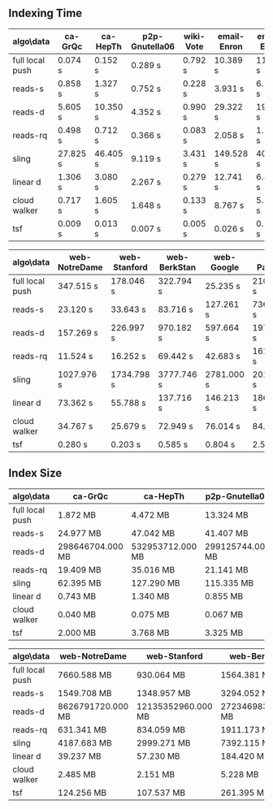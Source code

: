 ## Indexing Time

algo\data | ca-GrQc | ca-HepTh | p2p-Gnutella06 | wiki-Vote | email-Enron | email-EuAll
--- | --- | --- | --- | --- | --- | ---
full local push | 0.074 s | 0.152 s | 0.289 s | 0.792 s | 10.389 s | 11.972 s
reads-s | 0.858 s | 1.327 s | 0.752 s | 0.228 s | 3.931 s | 6.189 s
reads-d | 5.605 s | 10.350 s | 4.352 s | 0.990 s | 29.322 s | 19.157 s
reads-rq | 0.498 s | 0.712 s | 0.366 s | 0.083 s | 2.058 s | 1.589 s
sling | 27.825 s | 46.405 s | 9.119 s | 3.431 s | 149.528 s | 40.899 s
linear d | 1.306 s | 3.080 s | 2.267 s | 0.279 s | 12.741 s | 6.867 s
cloud walker | 0.717 s | 1.605 s | 1.648 s | 0.133 s | 8.767 s | 5.119 s
tsf | 0.009 s | 0.013 s | 0.007 s | 0.005 s | 0.026 s | 0.198 s

algo\data | web-NotreDame | web-Stanford | web-BerkStan | web-Google | cit-Patents | soc-LiveJournal1
--- | --- | --- | --- | --- | --- | ---
full local push | 347.515 s | 178.046 s | 322.794 s | 25.235 s | 210.592 s | 1752.620 s
reads-s | 23.120 s | 33.643 s | 83.716 s | 127.261 s | 736.124 s | 1317.810 s
reads-d | 157.269 s | 226.997 s | 970.182 s | 597.664 s | 1979.910 s | 999999999999999.000 s
reads-rq | 11.524 s | 16.252 s | 69.442 s | 42.683 s | 161.747 s | 671.000 s
sling | 1027.976 s | 1734.798 s | 3777.746 s | 2781.000 s | 2019.548 s | 21571.125 s
linear d | 73.362 s | 55.788 s | 137.716 s | 146.213 s | 186.031 s | 2780.590 s
cloud walker | 34.767 s | 25.679 s | 72.949 s | 76.014 s | 84.769 s | 1708.240 s
tsf | 0.280 s | 0.203 s | 0.585 s | 0.804 s | 2.592 s | 4.041 s

## Index Size

algo\data | ca-GrQc | ca-HepTh | p2p-Gnutella06 | wiki-Vote | email-Enron | email-EuAll
--- | --- | --- | --- | --- | --- | ---
full local push | 1.872 MB | 4.472 MB | 13.324 MB | 24.769 MB | 292.075 MB | 305.251 MB
reads-s | 24.977 MB | 47.042 MB | 41.407 MB | 34.392 MB | 176.087 MB | 1255.703 MB
reads-d | 298646704.000 MB | 532953712.000 MB | 299125744.000 MB | 142430960.000 MB | 1364548016.000 MB | 4374869768.000 MB
reads-rq | 19.409 MB | 35.016 MB | 21.141 MB | 11.633 MB | 95.649 MB | 341.250 MB
sling | 62.395 MB | 127.290 MB | 115.335 MB | 6.362 MB | 409.886 MB | 211.237 MB
linear d | 0.743 MB | 1.340 MB | 0.855 MB | 2.482 MB | 8.975 MB | 13.661 MB
cloud walker | 0.040 MB | 0.075 MB | 0.067 MB | 0.054 MB | 0.280 MB | 2.023 MB
tsf | 2.000 MB | 3.768 MB | 3.325 MB | 2.714 MB | 13.997 MB | 101.171 MB

algo\data | web-NotreDame | web-Stanford | web-BerkStan | web-Google | cit-Patents | soc-LiveJournal1
--- | --- | --- | --- | --- | --- | ---
full local push | 7660.588 MB | 930.064 MB | 1564.381 MB | 509.086 MB | 5603.594 MB | 36777.005 MB
reads-s | 1549.708 MB | 1348.957 MB | 3294.052 MB | 4174.586 MB | 17952.731 MB | 23419.496 MB
reads-d | 8626791720.000 MB | 12135352960.000 MB | 27234698312.000 MB | 29823990656.000 MB | 104277969456.000 MB | 999999999999999.000 MB
reads-rq | 631.341 MB | 834.059 MB | 1911.173 MB | 2132.538 MB | 8034.227 MB | 13557.021 MB
sling | 4187.683 MB | 2999.271 MB | 7392.115 MB | 6957.387 MB | 5559.157 MB | 44850.682 MB
linear d | 39.237 MB | 57.230 MB | 184.420 MB | 130.207 MB | 435.687 MB | 1653.110 MB
cloud walker | 2.485 MB | 2.151 MB | 5.228 MB | 6.681 MB | 28.799 MB | 36.984 MB
tsf | 124.256 MB | 107.537 MB | 261.395 MB | 334.058 MB | 1439.960 MB | 1849.202 MB

